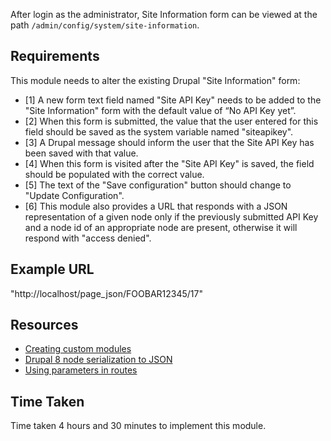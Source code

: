 
After login as the administrator, Site Information form can be viewed at the path `/admin/config/system/site-information`.

## Requirements

This module needs to alter the existing Drupal "Site Information" form:

  - [1] A new form text field named "Site API Key" needs to be added to the "Site Information" form with the default value of “No API Key yet”.
  - [2] When this form is submitted, the value that the user entered for this field should be saved as the system variable named "siteapikey".
  - [3] A Drupal message should inform the user that the Site API Key has been saved with that value.
  - [4] When this form is visited after the "Site API Key" is saved, the field should be populated with the correct value.
  - [5] The text of the "Save configuration" button should change to "Update Configuration".
  - [6] This module also provides a URL that responds with a JSON representation of a given node only if the previously submitted API Key and a node id of an appropriate node are present, otherwise it will respond with "access denied".

## Example URL

"http://localhost/page_json/FOOBAR12345/17"

## Resources

  - [Creating custom modules](https://www.drupal.org/docs/8/creating-custom-modules)
  - [Drupal 8 node serialization to JSON](https://drupal.stackexchange.com/questions/191419/drupal-8-node-serialization-to-json)
  - [Using parameters in routes](https://www.drupal.org/docs/8/api/routing-system/using-parameters-in-routes)
  
## Time Taken
Time taken 4 hours and 30 minutes to implement this module.
